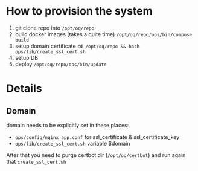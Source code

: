 # How to provision the system

1. git clone repo into `/opt/oq/repo`
2. build docker images (takes a quite time) `/opt/oq/repo/ops/bin/compose build`
3. setup domain certificate `cd /opt/oq/repo && bash ops/lib/create_ssl_cert.sh`
4. setup DB
5. deploy `/opt/oq/repo/ops/bin/update`


# Details

## Domain
domain needs to be explicitly set in these places:
* `ops/config/nginx_app.conf` for ssl_certificate & ssl_certificate_key
* `ops/lib/create_ssl_cert.sh` variable $domain

After that you need to purge certbot dir (`/opt/oq/certbot`) and run again that `create_ssl_cert.sh`
